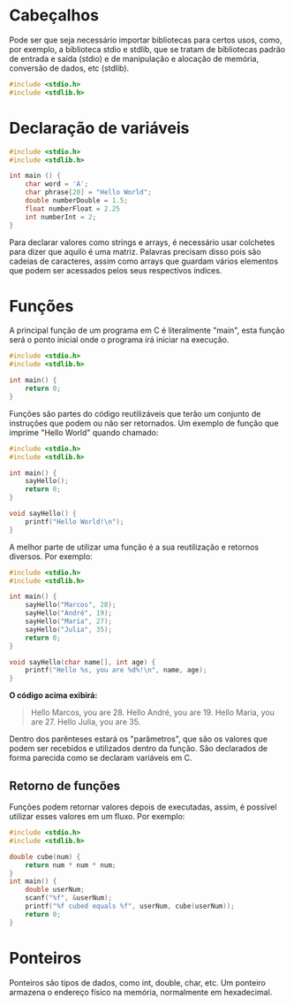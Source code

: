 
# Cabeçalhos

Pode ser que seja necessário importar bibliotecas para certos usos, como, por exemplo, a biblioteca stdio e stdlib, que se tratam de bibliotecas padrão de entrada e saída (stdio) e de manipulação e alocação de memória, conversão de dados, etc (stdlib).

```c 
#include <stdio.h>
#include <stdlib.h>
```

# Declaração de variáveis

```c 
#include <stdio.h>
#include <stdlib.h>

int main () {
	char word = 'A';
	char phrase[20] = "Hello World";
	double numberDouble = 1.5;
	float numberFloat = 2.25
	int numberInt = 2;
}
```

Para declarar valores como strings e arrays, é necessário usar colchetes para dizer que aquilo é uma matriz. Palavras precisam disso pois são cadeias de caracteres, assim como arrays que guardam vários elementos que podem ser acessados pelos seus respectivos índices.

# Funções

A principal função de um programa em C é literalmente "main", esta função será o ponto inicial onde o programa irá iniciar na execução.

```c
#include <stdio.h>
#include <stdlib.h>

int main() {
	return 0;
}
```

Funções são partes do código reutilizáveis que terão um conjunto de instruções que podem ou não ser retornados. Um exemplo de função que imprime "Hello World" quando chamado:

```c
#include <stdio.h>
#include <stdlib.h>

int main() {
	sayHello();
	return 0;
}

void sayHello() {
	printf("Hello World!\n");
}
```

A melhor parte de utilizar uma função é a sua reutilização e retornos diversos. Por exemplo:

```c
#include <stdio.h>
#include <stdlib.h>

int main() {
	sayHello("Marcos", 28);
	sayHello("André", 19);
	sayHello("Maria", 27);
	sayHello("Julia", 35);
	return 0;
}

void sayHello(char name[], int age) {
	printf("Hello %s, you are %d%!\n", name, age);
}
```

**O código acima exibirá:**

> Hello Marcos, you are 28.
> Hello André, you are 19.
> Hello Maria, you are 27.
> Hello Julia, you are 35.

Dentro dos parênteses estará os "parâmetros", que são os valores que podem ser recebidos e utilizados dentro da função. São declarados de forma parecida como se declaram variáveis em C.

## Retorno de funções
Funções podem retornar valores depois de executadas, assim, é possível utilizar esses valores em um fluxo. Por exemplo:

```c
#include <stdio.h>
#include <stdlib.h>

double cube(num) {
	return num * num * num;
}
int main() {
	double userNum;
	scanf("%f", &userNum);
	printf("%f cubed equals %f", userNum, cube(userNum));
	return 0;
}
```
# Ponteiros
Ponteiros são tipos de dados, como int, double, char, etc. Um ponteiro armazena o endereço físico na memória, normalmente em hexadecimal.
